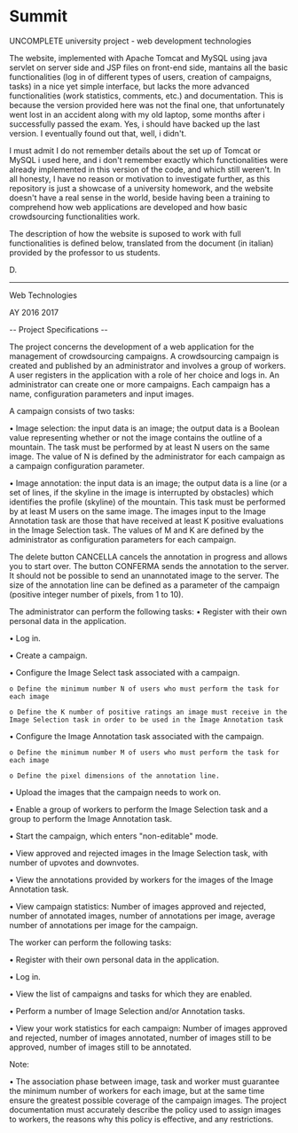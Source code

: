 # Summit
UNCOMPLETE university project - web development technologies

The website, implemented with Apache Tomcat and MySQL using java servlet on server side and JSP files on front-end side, mantains all the basic functionalities (log in of different types of users, creation of campaigns, tasks) in a nice yet simple interface, but lacks the more advanced functionalities (work statistics, comments, etc.) and documentation. This is because the version provided here was not the final one, that unfortunately went lost in an accident along with my old laptop, some months after i successfully passed the exam. Yes, i should have backed up the last version. I eventually found out that, well, i didn't.

I must admit I do not remember details about the set up of Tomcat or MySQL i used here, and i don't remember exactly which functionalities were already implemented in this version of the code, and which still weren't. In all honesty, I have no reason or motivation to investigate further, as this repository is just a showcase of a university homework, and the website doesn't have a real sense in the world, beside having been a training to comprehend how web applications are developed and how basic crowdsourcing functionalities work.

The description of how the website is suposed to work with full functionalities is defined below, translated from the document (in italian) provided by the professor to us students.

D.

------------------------------------------------------

Web Technologies

AY 2016 2017 


-- Project Specifications --


The project concerns the development of a web application for the management of crowdsourcing campaigns. A crowdsourcing campaign is created and published by an administrator and involves a group of workers. A user registers in the application with a role of her choice and logs in. An administrator can create one or more campaigns. Each campaign has a name, configuration parameters and input images.

A campaign consists of two tasks:

•	Image selection: the input data is an image; the output data is a Boolean value representing whether or not the image contains the outline of a mountain. The task must be performed by at least N users on the same image. The value of N is defined by the administrator for each campaign as a campaign configuration parameter.

•	Image annotation: the input data is an image; the output data is a line (or a set of lines, if the skyline in the image is interrupted by obstacles) which identifies the profile (skyline) of the mountain. This task must be performed by at least M users on the same image. The images input to the Image Annotation task are those that have received at least K positive evaluations in the Image Selection task. The values of M and K are defined by the administrator as configuration parameters for each campaign.

The delete button CANCELLA cancels the annotation in progress and allows you to start over. The button CONFERMA sends the annotation to the server. It should not be possible to send an unannotated image to the server. The size of the annotation line can be defined as a parameter of the campaign (positive integer number of pixels, from 1 to 10).

The administrator can perform the following tasks:
•	Register with their own personal data in the application.

•	Log in.

•	Create a campaign.

•	Configure the Image Select task associated with a campaign.

    o Define the minimum number N of users who must perform the task for each image

    o Define the K number of positive ratings an image must receive in the Image Selection task in order to be used in the Image Annotation task

•	Configure the Image Annotation task associated with the campaign.

    o Define the minimum number M of users who must perform the task for each image

    o Define the pixel dimensions of the annotation line.

•	Upload the images that the campaign needs to work on.

•	Enable a group of workers to perform the Image Selection task and a group to perform the Image Annotation task.

•	Start the campaign, which enters "non-editable" mode.

•	View approved and rejected images in the Image Selection task, with number of upvotes and downvotes.

•	View the annotations provided by workers for the images of the Image Annotation task.

•	View campaign statistics: Number of images approved and rejected, number of annotated images, number of annotations per image, average number of annotations per image for the campaign.

The worker can perform the following tasks:

•	Register with their own personal data in the application.

•	Log in.

•	View the list of campaigns and tasks for which they are enabled.

•	Perform a number of Image Selection and/or Annotation tasks.

•	View your work statistics for each campaign: Number of images approved and rejected, number of images annotated, number of images still to be approved, number of images still to be annotated.


Note:

•	The association phase between image, task and worker must guarantee the minimum number of workers for each image, but at the same time ensure the greatest possible coverage of the campaign images. The project documentation must accurately describe the policy used to assign images to workers, the reasons why this policy is effective, and any restrictions.
